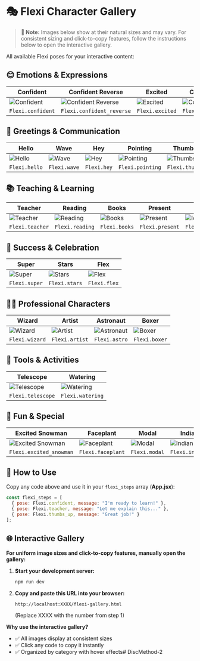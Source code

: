 # 🎭 Flexi Character Gallery

> **📝 Note:** Images below show at their natural sizes and may vary. For consistent sizing and click-to-copy features, follow the instructions below to open the interactive gallery.

All available Flexi poses for your interactive content:

## 😊 Emotions & Expressions

| Confident | Confident Reverse | Excited | Confused | Worried | Woah |
|-----------|------------------|---------|----------|---------|------|
| ![Confident](public/Flexi_Confident.svg) | ![Confident Reverse](public/Flexi_Confident-reverse.svg) | ![Excited](public/Flexi_Excited.svg) | ![Confused](public/Flexi_Confused.svg) | ![Worried](public/Flexi_Worried.svg) | ![Woah](public/Flexi_Woah.svg) |
| `Flexi.confident` | `Flexi.confident_reverse` | `Flexi.excited` | `Flexi.confused` | `Flexi.worried` | `Flexi.woah` |

## 👋 Greetings & Communication

| Hello | Wave | Hey | Pointing | Thumbs Up | Megaphone |
|-------|------|-----|----------|-----------|-----------|
| ![Hello](public/Flexi_Hello.svg) | ![Wave](public/Flexi_Wave.svg) | ![Hey](public/Flexi_Hey.svg) | ![Pointing](public/Flexi_Point.svg) | ![Thumbs Up](public/Flexi_ThumbsUp.svg) | ![Megaphone](public/Flexi_Megaphone.svg) |
| `Flexi.hello` | `Flexi.wave` | `Flexi.hey` | `Flexi.pointing` | `Flexi.thumbs_up` | `Flexi.megaphone` |

## 📚 Teaching & Learning

| Teacher | Reading | Books | Present | Idea | Holding Square |
|---------|---------|-------|---------|------|----------------|
| ![Teacher](public/Flexi_Teacher.svg) | ![Reading](public/Flexi_Reading.svg) | ![Books](public/Flexi_Books.svg) | ![Present](public/Flexi_Present.svg) | ![Idea](public/Flexi_Idea.svg) | ![Holding Square](public/Flexi_HoldingSquare.svg) |
| `Flexi.teacher` | `Flexi.reading` | `Flexi.books` | `Flexi.present` | `Flexi.idea` | `Flexi.holding_square` |

## 🎉 Success & Celebration

| Super | Stars | Flex |
|-------|-------|------|
| ![Super](public/Flexi_Super.svg) | ![Stars](public/Flexi_Stars.svg) | ![Flex](public/Flexi_Flex.svg) |
| `Flexi.super` | `Flexi.stars` | `Flexi.flex` |

## 👨‍💼 Professional Characters

| Wizard | Artist | Astronaut | Boxer |
|--------|--------|-----------|-------|
| ![Wizard](public/Flexi_Wizard.svg) | ![Artist](public/Flexi_Artist.svg) | ![Astronaut](public/Flexi_Astro.svg) | ![Boxer](public/Flexi_Boxer.svg) |
| `Flexi.wizard` | `Flexi.artist` | `Flexi.astro` | `Flexi.boxer` |

## 🔧 Tools & Activities

| Telescope | Watering |
|-----------|----------|
| ![Telescope](public/Flexi_Telescope.svg) | ![Watering](public/Flexi_Watering.svg) |
| `Flexi.telescope` | `Flexi.watering` |

## 🎪 Fun & Special

| Excited Snowman | Faceplant | Modal | Indian Cricket |
|-----------------|-----------|--------|----------------|
| ![Excited Snowman](public/Flexi_Excited-snowman.svg) | ![Faceplant](public/Flexi_Faceplant.svg) | ![Modal](public/Flexi_Modal.svg) | ![Indian Cricket](public/Flexi_IndianCricket.svg) |
| `Flexi.excited_snowman` | `Flexi.faceplant` | `Flexi.modal` | `Flexi.indian_cricket` |

## 📖 How to Use

Copy any code above and use it in your `flexi_steps` array (**App.jsx**):

```jsx
const flexi_steps = [
  { pose: Flexi.confident, message: "I'm ready to learn!" },
  { pose: Flexi.teacher, message: "Let me explain this..." },
  { pose: Flexi.thumbs_up, message: "Great job!" }
];
```

## 🌐 Interactive Gallery

**For uniform image sizes and click-to-copy features, manually open the gallery:**

1. **Start your development server:**
   ```bash
   npm run dev
   ```

2. **Copy and paste this URL into your browser:**
   ```
   http://localhost:XXXX/flexi-gallery.html
   ```
   (Replace XXXX with the number from step 1)

**Why use the interactive gallery?**
- ✅ All images display at consistent sizes
- ✅ Click any code to copy it instantly  
- ✅ Organized by category with hover effects# DiscMethod-2
